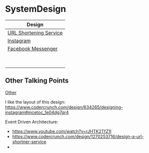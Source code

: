 # SystemDesign

| **Design**             |
|------------------------|
| [URL Shortening Service](https://github.com/kjingers/SystemDesign/blob/main/Examples/URLShortener/URLShortener.md) |
| [Instagram](https://github.com/kjingers/SystemDesign/blob/main/Examples/Instagram/Instagram.md) |
| [Facebook Messenger](https://github.com/kjingers/SystemDesign/blob/main/Examples/FacebookMessenger/FacebookMessenger.md) |
|                        |
|                        |
|                        |
|                        |
|                        |
|                        |
|                        |
|                        |

## Other Talking Points

[Other](https://github.com/kjingers/SystemDesign/blob/main/Notes/Other.md)

I like the layout of this design: https://www.codercrunch.com/design/634265/designing-instagram#mcetoc_1e04dg7qr4

Event Driven Architecture:
* https://www.youtube.com/watch?v=rJHTK2TfZ1I
* https://www.codercrunch.com/design/1270253716/design-a-url-shortner-service
* 
